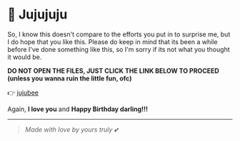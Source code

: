 # 🎀 Jujujuju

So, I know this doesn't compare to the efforts you put in to surprise me, but I do hope that you like this. Please do keep in mind that its been a while before I've done something like this, so I'm sorry if its not what you thought it would be.

**DO NOT OPEN THE FILES, JUST CLICK THE LINK BELOW TO PROCEED (unless you wanna ruin the little fun, ofc)**

👉 [jujubee](https://ckrsnaperson.github.io/juju-site/)

Again, **I love you** and **Happy Birthday darling!!!**

---

> _Made with love by yours truly 💕_
